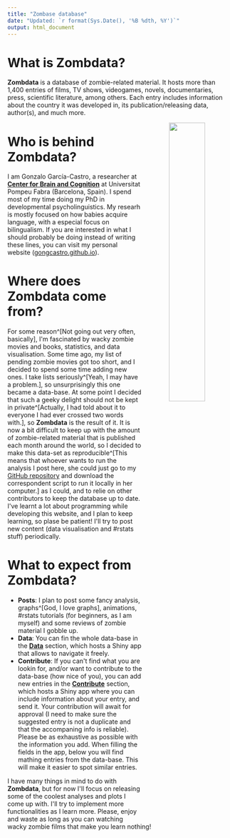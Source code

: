 ```yaml
---
title: "Zombase database"
date: "Updated: `r format(Sys.Date(), '%B %dth, %Y')`"
output: html_document
---
```


# What is **Zombdata**?
**Zombdata** is a database of zombie-related material. It hosts more than 1,400 entries of films, TV shows, videogames, novels, documentaries, press, scientific literature, among others. Each entry includes information about the country it was developed in, its publication/releasing data, author(s), and much more.

<center><img src="/images/logo.png" width="40%" style="float:right" margin="10%"></center>

# Who is behind **Zombdata**?

I am Gonzalo García-Castro, a researcher at [**Center for Brain and Cognition**](http://upf.com/cbc) at Universitat Pompeu Fabra (Barcelona, Spain). I spend most of my time doing my PhD in developmental psycholinguistics. My researh is mostly focused on how babies acquire language, with a especial focus on bilingualism. If you are interested in what I should probably be doing instead of writing these lines, you can visit my personal website ([gongcastro.github.io](gongcastro.github.io)).

# Where does **Zombdata** come from?

For some reason^[Not going out very often, basically],  I'm fascinated by wacky zombie movies and books, statistics, and data visualisation. Some time ago, my list of pending zombie movies got too short, and I decided to spend some time adding new ones. I take lists seriously^[Yeah, I may have a problem.], so unsurprisingly this one became a data-base. At some point I decided that such a geeky delight should not be kept in private^[Actually, I had told about it to everyone I had ever crossed two words with.], so **Zombdata** is the result of it. It is now a bit difficult to keep up with the amount of zombie-related material that is published each month around the world, so I decided to make this data-set as reproducible^[This means that whoever wants to run the analysis I post here, she could just go to my [GitHub repository](github.org/gongcastro/Zombdata) and download the correspondent script to run it locally in her computer.] as I could, and to relie on other contributors to keep the database up to date. I've learnt a lot about programming while developing this website, and I plan to keep learning, so plase be patient! I'll try to post new content (data visualisation and #rstats stuff) periodically.

# What to expect from **Zombdata**?

* **Posts**: I plan to post some fancy analysis, graphs^[God, I love graphs], animations, #rstats tutorials (for beginners, as I am myself) and some reviews of zombie material I gobble up.
* **Data**: You can fin the whole data-base in the [**Data**](https://zombdata.netlify.com/data/) section, which hosts a Shiny app that allows to navigate it freely.
* **Contribute**: If you can't find what you are lookin for, and/or want to contribute to the data-base (how nice of you), you can add new entries in the [**Contribute**](https://zombdata.netlify.com/contribute/) section, which hosts a Shiny app where you can include information about your entry, and send it. Your contribution will await for approval (I need to make sure the suggested entry is not a duplicate and that the accompaning info is reliable). Please be as exhaustive as possible with the information you add. When filling the fields in the app, below you will find mathing entries from the data-base. This will make it easier to spot similar entries.

I have many things in mind to do with **Zombdata**, but for now I'll focus on releasing some of the coolest analyses and plots I come up with. I'll try to implement more functionalities as I learn more. Please, enjoy and waste as long as you can watching wacky zombie films that make you learn nothing!